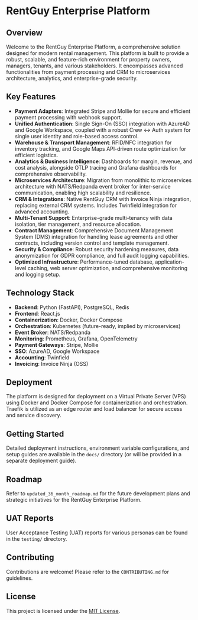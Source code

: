 # RentGuy Enterprise Platform

## Overview
Welcome to the RentGuy Enterprise Platform, a comprehensive solution designed for modern rental management. This platform is built to provide a robust, scalable, and feature-rich environment for property owners, managers, tenants, and various stakeholders. It encompasses advanced functionalities from payment processing and CRM to microservices architecture, analytics, and enterprise-grade security.

## Key Features
- **Payment Adapters**: Integrated Stripe and Mollie for secure and efficient payment processing with webhook support.
- **Unified Authentication**: Single Sign-On (SSO) integration with AzureAD and Google Workspace, coupled with a robust Crew ↔ Auth system for single user identity and role-based access control.
- **Warehouse & Transport Management**: RFID/NFC integration for inventory tracking, and Google Maps API-driven route optimization for efficient logistics.
- **Analytics & Business Intelligence**: Dashboards for margin, revenue, and cost analysis, alongside OTLP tracing and Grafana dashboards for comprehensive observability.
- **Microservices Architecture**: Migration from monolithic to microservices architecture with NATS/Redpanda event broker for inter-service communication, enabling high scalability and resilience.
- **CRM & Integrations**: Native RentGuy CRM with Invoice Ninja integration, replacing external CRM systems. Includes Twinfield integration for advanced accounting.
- **Multi-Tenant Support**: Enterprise-grade multi-tenancy with data isolation, tier management, and resource allocation.
- **Contract Management**: Comprehensive Document Management System (DMS) integration for handling lease agreements and other contracts, including version control and template management.
- **Security & Compliance**: Robust security hardening measures, data anonymization for GDPR compliance, and full audit logging capabilities.
- **Optimized Infrastructure**: Performance-tuned database, application-level caching, web server optimization, and comprehensive monitoring and logging setup.

## Technology Stack
- **Backend**: Python (FastAPI), PostgreSQL, Redis
- **Frontend**: React.js
- **Containerization**: Docker, Docker Compose
- **Orchestration**: Kubernetes (future-ready, implied by microservices)
- **Event Broker**: NATS/Redpanda
- **Monitoring**: Prometheus, Grafana, OpenTelemetry
- **Payment Gateways**: Stripe, Mollie
- **SSO**: AzureAD, Google Workspace
- **Accounting**: Twinfield
- **Invoicing**: Invoice Ninja (OSS)

## Deployment
The platform is designed for deployment on a Virtual Private Server (VPS) using Docker and Docker Compose for containerization and orchestration. Traefik is utilized as an edge router and load balancer for secure access and service discovery.

## Getting Started
Detailed deployment instructions, environment variable configurations, and setup guides are available in the `docs/` directory (or will be provided in a separate deployment guide).

## Roadmap
Refer to `updated_36_month_roadmap.md` for the future development plans and strategic initiatives for the RentGuy Enterprise Platform.

## UAT Reports
User Acceptance Testing (UAT) reports for various personas can be found in the `testing/` directory.

## Contributing
Contributions are welcome! Please refer to the `CONTRIBUTING.md` for guidelines.

## License
This project is licensed under the [MIT License](LICENSE.md).

